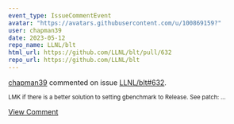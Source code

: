 ```yaml
---
event_type: IssueCommentEvent
avatar: "https://avatars.githubusercontent.com/u/100869159?"
user: chapman39
date: 2023-05-12
repo_name: LLNL/blt
html_url: https://github.com/LLNL/blt/pull/632
repo_url: https://github.com/LLNL/blt
---
```


<a href='https://github.com/chapman39' target='_blank'>chapman39</a> commented on issue <a href='https://github.com/LLNL/blt/pull/632' target='_blank'>LLNL/blt#632</a>.

<small>LMK if there is a better solution to setting gbenchmark to Release. See patch:...</small>

<a href='https://github.com/LLNL/blt/pull/632' target='_blank'>View Comment</a>